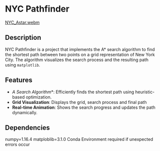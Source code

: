 # NYC Pathfinder

[NYC_Astar.webm](https://github.com/user-attachments/assets/03a73be7-1363-4b0c-827f-667633fce800)

## Description
NYC Pathfinder is a project that implements the A* search algorithm to find the shortest path between two points on a grid representation of New York City. The algorithm visualizes the search process and the resulting path using `matplotlib`.

## Features

- **A* Search Algorithm**: Efficiently finds the shortest path using heuristic-based optimization.
- **Grid Visualization**: Displays the grid, search process and final path 
- **Real-time Animation**: Shows the search progress and updates the path dynamically.


## Dependencies 
numpy=1.16.4 matploblib=3.1.0
Conda Environment required if unexpected errors occur
